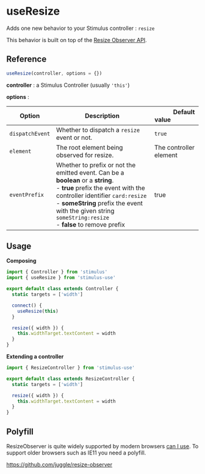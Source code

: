 # useResize

Adds one new behavior to your Stimulus controller : `resize`

This behavior is built on top of the [Resize Observer API](https://developer.mozilla.org/en-US/docs/Web/API/ResizeObserver).

## Reference

```javascript
useResize(controller, options = {})
```

**controller** : a Stimulus Controller (usually `'this'`)

**options** :

| Option| Description |&nbsp; &nbsp; &nbsp; &nbsp; &nbsp; &nbsp;Default value&nbsp; &nbsp; &nbsp; &nbsp; &nbsp; &nbsp; &nbsp; &nbsp;|
|-----------------------|-------------|---------------------|
| `dispatchEvent` | Whether to dispatch a `resize` event or not.| `true` |
| `element` | The root element being observed for resize.| The controller element|
|`eventPrefix`| Whether to prefix or not the emitted event. Can be a **boolean** or a **string**.<br>- **true** prefix the event with the controller identifier `card:resize` <br>- **someString** prefix the event with the given string `someString:resize` <br>- **false** to remove prefix  |true|


## Usage

**Composing**

```js
import { Controller } from 'stimulus'
import { useResize } from 'stimulus-use'

export default class extends Controller {
  static targets = ['width']

  connect() {
    useResize(this)
  }

  resize({ width }) {
    this.widthTarget.textContent = width
  }
}
```

**Extending a controller**

```js
import { ResizeController } from 'stimulus-use'

export default class extends ResizeController {
  static targets = ['width']

  resize({ width }) {
    this.widthTarget.textContent = width
  }
}
```

## Polyfill

ResizeObserver is quite widely supported by modern browsers [can I use](https://caniuse.com/#feat=resizeobserver).
To support older browsers such as IE11 you need a polyfill.

https://github.com/juggle/resize-observer
